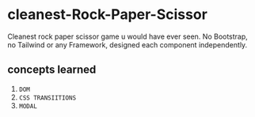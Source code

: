 # cleanest-Rock-Paper-Scissor

Cleanest rock paper scissor game u would have ever seen.
No Bootstrap, no Tailwind or any Framework, designed each component independently.

## concepts learned
1. `DOM` 
2. `CSS TRANSIITIONS` 
3. `MODAL` 
